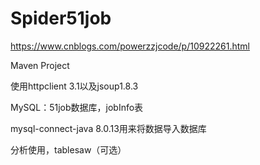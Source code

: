 # Spider51job  

https://www.cnblogs.com/powerzzjcode/p/10922261.html  

Maven Project  

使用httpclient 3.1以及jsoup1.8.3  

MySQL：51job数据库，jobInfo表

mysql-connect-java 8.0.13用来将数据导入数据库  

分析使用，tablesaw（可选）

